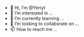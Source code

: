 - 👋 Hi, I’m @Yeriyt
- 👀 I’m interested in ...
- 🌱 I’m currently learning ...
- 💞️ I’m looking to collaborate on ...
- 📫 How to reach me ...

<!---
Yeriyt/Yeriyt is a ✨ special ✨ repository because its `README.md` (this file) appears on your GitHub profile.
You can click the Preview link to take a look at your changes.
--->
